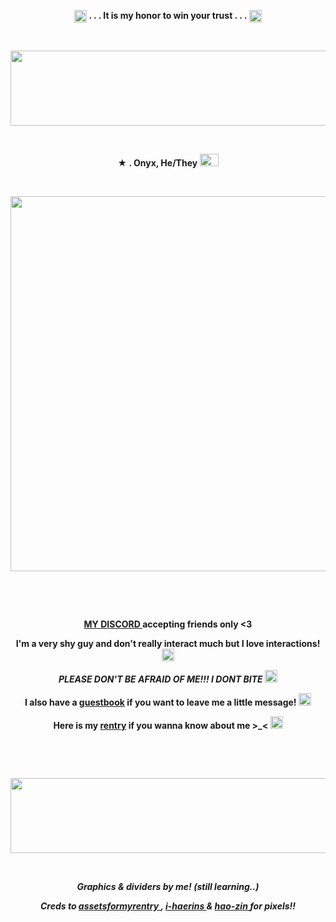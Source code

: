 <p align="center">
  <img width="20" height="20" src="https://64.media.tumblr.com/ca00d4a77867ed62a859057eadaa8944/d97403f00f6edd56-08/s1280x1920/d3f40754f169642910cbec85d1f12c38fe90da68.gifv"  <h1 align="center"> <strong> . . . It is my honor to win your trust . . .</strong> </h1> <img width="20" height="20" src="https://64.media.tumblr.com/ca00d4a77867ed62a859057eadaa8944/d97403f00f6edd56-08/s1280x1920/d3f40754f169642910cbec85d1f12c38fe90da68.gifv"<p align="center"> 


&nbsp; 
<p align="center">
<img width="1000" height="120" src="https://file.garden/ZjhOfU74SkXuNnGg/wrioletted1.png"
<p align="center">

&nbsp; 


<p align="center">
 <strong>★ . Onyx, He/They <img width="30" height="20" src="https://github.com/undeadlost/undeadlost/assets/160256094/95573b52-7612-40e3-85c8-ee42c7e4d318" </strong> 
</p>

&nbsp; 


<p align="center">
  <img width="=600" height="600" src="https://file.garden/ZjhOfU74SkXuNnGg/wriolette.gif">
</p>

&nbsp; 



&nbsp;  
 
<p align="center">
 <strong> <a href= "https://discordid.netlify.app/?id=918776331909627914" >MY DISCORD  </a> accepting friends only <3 </strong>
</p>

<p align="center">
 <strong>I'm a very shy guy and don't really interact much but I love interactions! </strong> <img width="20" height="20" src="https://64.media.tumblr.com/efe0d1ad1f2a334c4c2b1b82f095c745/4e25f56b77720d16-b8/s75x75_c1/37855a7edea8f32def5200007c1283d3ef591a3b.gifv"
</p>
<p align="center">
<em>PLEASE DON'T BE AFRAID OF ME!!! I DONT BITE</em> <img width="20" height="20" src="https://64.media.tumblr.com/98584a93a7ae5b4ccfbbc80648b0a957/b55b2416bafcc208-18/s75x75_c1/2620059f05eb1bf0798d1d4dcb3229d89ca91614.gifv"
</p>
<p align="center">
<strong> I also have a  <a href= "https://undeadlost.123guestbook.com/" >guestbook</a> if you want to leave me a little message!  <img width="20" height="20" src="https://64.media.tumblr.com/ba08a480fef7a4cc020a5462a5d625af/b55b2416bafcc208-22/s75x75_c1/c6f128e70c4f6570580544efdee68d9ac1309f7a.gifv" </strong>
</p>
<p align="center">
<strong> Here is my <a href= "https://rentry.co/undeadlost" >rentry</a> if you wanna know about me >_< </strong> <img width="20" height="20" src="https://64.media.tumblr.com/473a70f04581735be597d25200b826b8/b55b2416bafcc208-63/s75x75_c1/68240d22c0e8b53cac4c862c5aa6f7515c3886e8.gifv"
</p>

&nbsp;



&nbsp;
<p align="center">
<img width="1000" height="120" src="https://file.garden/ZjhOfU74SkXuNnGg/wrioletted.png"
<p align="center">

&nbsp;

<p align="center">
<i>Graphics & dividers by me! (still learning..)</i>
</p>
<p align="center">
<i>Creds to <a href= "https://www.tumblr.com/assetsformyrentry" >assetsformyrentry  </a> , <a href= "https://www.tumblr.com/i-haerins" >i-haerins </a> & <a href= "https://www.tumblr.com/hao-zin" >hao-zin  </a> for pixels!!</i>
</p>
